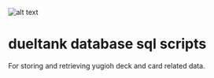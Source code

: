 ![alt text](https://fablecode.visualstudio.com/_apis/public/build/definitions/9e9640ec-37b8-4d8b-8cb2-19c074a1fa41/7/badge?maxAge=0 "Visual studio team services build status")  

# dueltank database sql scripts
For storing and retrieving yugioh deck and card related data.
